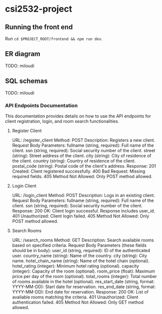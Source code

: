 # csi2532-project

## Running the front end
Run `cd $PROJECT_ROOT/frontend && npm run dev`.

## ER diagram
TODO: miloudi

## SQL schemas
TODO: miloudi



### API Endpoints Documentation

This documentation provides details on how to use the API endpoints for client registration, login, and room search functionalities.
1. Register Client

    URL: /register_client
    Method: POST
    Description: Registers a new client.
    Request Body Parameters:
        fullname (string, required): Full name of the client.
        ssn (string, required): Social security number of the client.
        street (string): Street address of the client.
        city (string): City of residence of the client.
        country (string): Country of residence of the client.
        postal_code (string): Postal code of the client's address.
    Response:
        201 Created: Client registered successfully.
        400 Bad Request: Missing required fields.
        405 Method Not Allowed: Only POST method allowed.

2. Login Client

    URL: /login_client
    Method: POST
    Description: Logs in an existing client.
    Request Body Parameters:
        fullname (string, required): Full name of the client.
        ssn (string, required): Social security number of the client.
    Response:
        200 OK: Client login successful. Response includes user_id.
        401 Unauthorized: Client login failed.
        405 Method Not Allowed: Only POST method allowed.

3. Search Rooms

    URL: /search_rooms
    Method: GET
    Description: Search available rooms based on specified criteria.
    Request Body Parameters (these fields should be in body):
        user_id (string, required): ID of the authenticated user.
        country_name (string): Name of the country.
        city (string): City name.
        hotel_chain_name (string): Name of the hotel chain (optional).
        hotel_rating (integer): Minimum hotel rating (optional).
        capacity (integer): Capacity of the room (optional).
        room_price (float): Maximum price per day of the room (optional).
        total_rooms (integer): Total number of rooms available in the hotel (optional).
        res_start_date (string, format: YYYY-MM-DD): Start date for reservation.
        res_end_date (string, format: YYYY-MM-DD): End date for reservation.
    Response:
        200 OK: List of available rooms matching the criteria.
        401 Unauthorized: Client authentication failed.
        405 Method Not Allowed: Only GET method allowed.
